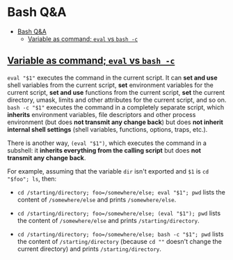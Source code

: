 # Bash Q&A

- [Bash Q&A](#bash-qa)
  - [Variable as command; `eval` vs `bash -c`](#variable-as-command-eval-vs-bash--c)

## [Variable as command; `eval` vs `bash -c`](https://unix.stackexchange.com/questions/124590/variable-as-command-eval-vs-bash-c)

`eval "$1"` executes the command in the current script. It can **set and use** shell variables from the current script, **set** environment variables for the current script, **set and use** functions from the current script, **set** the current directory, umask, limits and other attributes for the current script, and so on. `bash -c "$1"` executes the command in a completely separate script, which **inherits** environment variables, file descriptors and other process environment (but does **not transmit any change back**) but does **not inherit internal shell settings** (shell variables, functions, options, traps, etc.).

There is another way, `(eval "$1")`, which executes the command in a subshell: it **inherits everything from the calling script** but does **not transmit any change back**.

For example, assuming that the variable `dir` isn't exported and `$1` is `cd "$foo"; ls`, then:

- `cd /starting/directory; foo=/somewhere/else; eval "$1"; pwd` lists the content of `/somewhere/else` and prints `/somewhere/else`.

- `cd /starting/directory; foo=/somewhere/else; (eval "$1"); pwd` lists the content of `/somewhere/else` and prints `/starting/directory`.

- `cd /starting/directory; foo=/somewhere/else; bash -c "$1"; pwd` lists the content of `/starting/directory` (because `cd ""` doesn't change the current directory) and prints `/starting/directory`.
